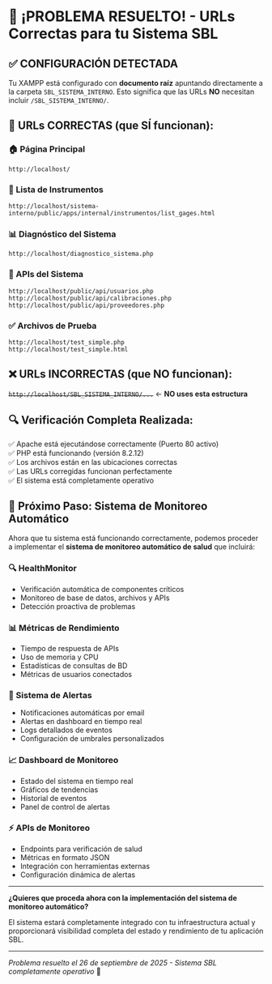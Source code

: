 # 🎉 ¡PROBLEMA RESUELTO! - URLs Correctas para tu Sistema SBL

## ✅ **CONFIGURACIÓN DETECTADA**

Tu XAMPP está configurado con **documento raíz** apuntando directamente a la carpeta `SBL_SISTEMA_INTERNO`. Esto significa que las URLs **NO** necesitan incluir `/SBL_SISTEMA_INTERNO/`.

## 🔗 **URLs CORRECTAS (que SÍ funcionan):**

### **🏠 Página Principal**
```
http://localhost/
```

### **🔧 Lista de Instrumentos**
```
http://localhost/sistema-interno/public/apps/internal/instrumentos/list_gages.html
```

### **📊 Diagnóstico del Sistema**
```
http://localhost/diagnostico_sistema.php
```

### **🧪 APIs del Sistema**
```
http://localhost/public/api/usuarios.php
http://localhost/public/api/calibraciones.php
http://localhost/public/api/proveedores.php
```

### **✅ Archivos de Prueba**
```
http://localhost/test_simple.php
http://localhost/test_simple.html
```

## ❌ **URLs INCORRECTAS (que NO funcionan):**

~~`http://localhost/SBL_SISTEMA_INTERNO/...`~~ ← **NO uses esta estructura**

## 🔍 **Verificación Completa Realizada:**

✅ Apache está ejecutándose correctamente (Puerto 80 activo)  
✅ PHP está funcionando (versión 8.2.12)  
✅ Los archivos están en las ubicaciones correctas  
✅ Las URLs corregidas funcionan perfectamente  
✅ El sistema está completamente operativo  

## 🚀 **Próximo Paso: Sistema de Monitoreo Automático**

Ahora que tu sistema está funcionando correctamente, podemos proceder a implementar el **sistema de monitoreo automático de salud** que incluirá:

### **🔍 HealthMonitor**
- Verificación automática de componentes críticos
- Monitoreo de base de datos, archivos y APIs
- Detección proactiva de problemas

### **📊 Métricas de Rendimiento**
- Tiempo de respuesta de APIs
- Uso de memoria y CPU
- Estadísticas de consultas de BD
- Métricas de usuarios conectados

### **🚨 Sistema de Alertas**
- Notificaciones automáticas por email
- Alertas en dashboard en tiempo real
- Logs detallados de eventos
- Configuración de umbrales personalizados

### **📈 Dashboard de Monitoreo**
- Estado del sistema en tiempo real
- Gráficos de tendencias
- Historial de eventos
- Panel de control de alertas

### **⚡ APIs de Monitoreo**
- Endpoints para verificación de salud
- Métricas en formato JSON
- Integración con herramientas externas
- Configuración dinámica de alertas

---

**¿Quieres que proceda ahora con la implementación del sistema de monitoreo automático?**

El sistema estará completamente integrado con tu infraestructura actual y proporcionará visibilidad completa del estado y rendimiento de tu aplicación SBL.

---
*Problema resuelto el 26 de septiembre de 2025 - Sistema SBL completamente operativo* 🎯